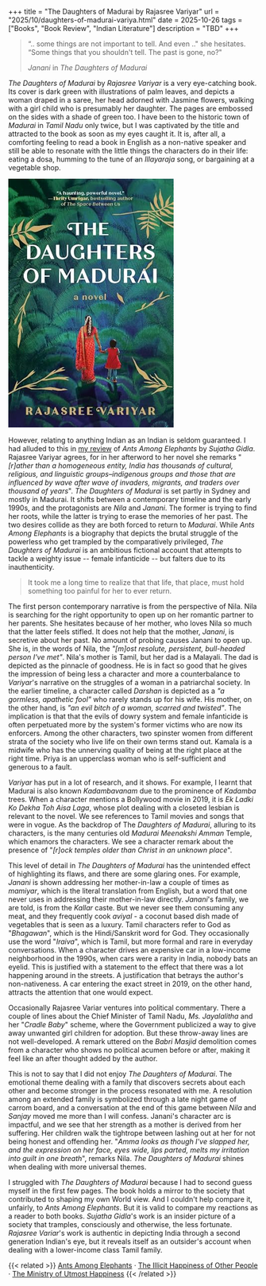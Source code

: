 +++
title = "The Daughters of Madurai by Rajasree Variyar"
url = "2025/10/daughters-of-madurai-variya.html" 
date = 2025-10-26
tags = ["Books", "Book Review", "Indian Literature"]
description = "TBD"
+++

> “.. some things are not important to tell. And even .." she hesitates. “Some things that you shouldn't tell. The past is gone, no?" 
> 
> *Janani* in *The Daughters of Madurai*

*The Daughters of Madurai* by *Rajasree Variyar* is a very eye-catching book. Its cover is dark green with illustrations of palm leaves, and depicts a woman draped in a saree, her head adorned with Jasmine flowers, walking with a girl child who is presumably her daughter. The pages are embossed on the sides with a shade of green too. I have been to the historic town of *Madurai* in *Tamil Nadu* only twice, but I was captivated by the title and attracted to the book as soon as my eyes caught it. It is, after all, a comforting feeling to read a book in English as a non-native speaker and still be able to resonate with the little things the characters do in their life: eating a dosa, humming to the tune of an *Illayaraja* song, or bargaining at a vegetable shop.

![alt](featuredSmall.jpg)


However, relating to anything Indian as an Indian is seldom guaranteed. I had alluded to this in [my review](https://www.thefreudiancouch.com/2017/09/review-of-sujatha-gidlas-ants-among.html) of *Ants Among Elephants* by *Sujatha Gidla*. Rajasree Variyar agrees, for in her afterword to her novel she remarks "*\[r\]ather than a homogeneous entity, India has thousands of cultural, religious, and linguistic groups–indigenous groups and those that are influenced by wave after wave of invaders, migrants, and traders over thousand of years*". *The Daughters of Madurai*  is set partly in Sydney and mostly in Madurai. It shifts between a contemporary timeline and the early 1990s, and the protagonists are *Nila* and *Janani*. The former is trying to find her roots, while the latter is trying to erase the memories of her past. The two desires collide as they are both forced to return to *Madurai*. While *Ants Among Elephants* is a biography that depicts the brutal struggle of the powerless who get trampled by the comparatively privileged, *The Daughters of Madurai* is an ambitious fictional account that attempts to tackle a weighty issue -- female infanticide -- but falters due to its inauthenticity.

> It took me a long time to realize that that life, that place, must hold something too painful for her to ever return.

The first person contemporary narrative is from the perspective of Nila. Nila is searching for the right opportunity to open up on her romantic partner to her parents. She hesitates because of her mother, who loves Nila so much that the latter feels stifled. It does not help that the mother, *Janani*, is secretive about her past. No amount of probing causes Janani to open up. She is, in the words of Nila, the *"\[m\]ost resolute, persistent, bull-headed person I've met"*. Nila's mother is Tamil, but her dad is a Malayali. The dad is depicted as the pinnacle of goodness. He is in fact so good that he gives the impression of being less a character and more a counterbalance to *Variyar*'s narrative on the struggles of a woman in a patriarchal society. In the earlier timeline, a character called *Darshan* is depicted as a *"a gormless, apathetic fool"* who rarely stands up for his wife. His mother, on the other hand, is *"an evil bitch of a woman, scarred and twisted"*. The implication is that that the evils of dowry system and female infanticide is often perpetuated more by the system's former victims who are now its enforcers. Among the other characters, two spinster women from different strata of the society who live life on their own terms stand out. Kamala is a midwife who has the unnerving quality of being at the right place at the right time. Priya is an upperclass woman who is self-sufficient and generous to a fault.

*Variyar* has put in a lot of research, and it shows. For example, I learnt that Madurai is also known *Kadambavanam* due to the prominence of *Kadamba* trees. When a character mentions a Bollywood movie in 2019, it is *Ek Ladki Ko Dekha Toh Aisa Laga*, whose plot dealing with a closeted lesbian is relevant to the novel. We see references to Tamil movies and songs that were in vogue. As the backdrop of The *Daughters of Madurai*, alluring to its characters, is the many centuries old *Madurai Meenakshi Amman* Temple, which enamors the characters. We see a character remark about the presence of "*\[r\]ock temples older than Christ in an unknown place*".

This level of detail in *The Daughters of Madurai* has the unintended effect of highlighting its flaws, and there are some glaring ones. For example, *Janani* is shown addressing her mother-in-law a couple of times as *mamiyar*, which is the literal translation from English, but a word that one never uses in addressing their mother-in-law directly. *Janani*'s family, we are told, is from the *Kallar* caste. But we never see them consuming any meat, and they frequently cook *aviyal* - a coconut based dish made of vegetables that is seen as a luxury. Tamil characters refer to God as "*Bhagawan*", which is the Hindi/Sanskrit word for God. They occasionally use the word "*Iraiva*", which is Tamil, but more formal and rare in everyday conversations. When a character drives an expensive car in a low-income neighborhood in the 1990s, when cars were a rarity in India, nobody bats an eyelid. This is justified with a statement to the effect that there was a lot happening around in the streets. A justification that betrays the author's non-nativeness. A car entering the exact street in 2019, on the other hand, attracts the attention that one would expect. 

Occasionally Rajasree Variar ventures into political commentary. There a couple of lines about the Chief Minister of Tamil Nadu, *Ms. Jayalalitha* and her "*Cradle Baby*" scheme, where the Government publicized a way to give away unwanted girl children for adoption. But these throw-away lines are not well-developed. A remark uttered on the *Babri Masjid* demolition comes from a character who shows no political acumen before or after, making it feel like an after thought added by the author.

This is not to say that I did not enjoy *The Daughters of Madurai*. The emotional theme dealing with a family that discovers secrets about each other and become stronger in the process resonated with me. A resolution among an extended family is symbolized through a late night game of carrom board, and a conversation at the end of this game between *Nila* and *Sanjay* 
moved me more than I will confess. Janani's character arc is impactful, and we see that her strength as a mother is derived from her suffering. Her children walk the tightrope between lashing out at her for not being honest and offending her. "*Amma looks as though I've slapped her, and the expression on her face, eyes wide, lips parted, melts my irritation into guilt in one breath*", remarks Nila. *The Daughters of Madurai* shines when dealing with more universal themes.

I struggled with *The Daughters of Madurai* because I had to second guess myself in the first few pages. The book holds a  mirror to the society that contributed to shaping my own World view. And I couldn't help compare it, unfairly, to *Ants Among Elephants*. But it is valid to compare my reactions as a reader to both books. *Sujatha Gidla*'s work is an insider picture of a society that tramples, consciously and otherwise, the less fortunate. *Rajasree Variar*'s work is authentic in depicting India through a second generation Indian's eye, but it reveals itself as an outsider's account when dealing with a lower-income class Tamil family.

{{< related >}} [Ants Among Elephants](/2017/09/review-of-sujatha-gidlas-ants-among.html) · [The Illicit Happiness of Other People](/2014/09/the-illicit-happiness-of-other-people.html) · [The Ministry of Utmost Happiness](/2017/06/review-of-arundhathi-roys-ministry-of.html) {{< /related >}}













